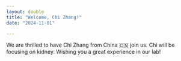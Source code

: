 ```yaml
---
layout: double
title: "Welcome, Chi Zhang!"
date: "2024-11-01"

---
```

 We are thrilled to have Chi Zhang from China 🇨🇳 join us. Chi will be focusing on kidney. Wishing you a great experience in our lab!
 

 